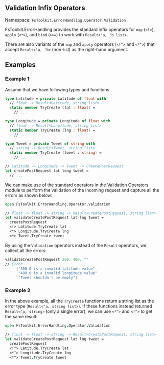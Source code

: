 ## Validation Infix Operators

Namespace: `FsToolkit.ErrorHandling.Operator.Validation`

FsToolkit.ErrorHandling provides the standard infix operators for `map` (`<!>`), `apply` (`<*>`), and `bind` (`>>=`) to work with `Result<'a, 'b list>`.

There are also variants of the `map` and `apply` operators  (`<!^>` and `<*^>`) that accept `Result<'a, 'b>` (non-list) as the right-hand argument.

## Examples

### Example 1

Assume that we have following types and functions:

```fsharp
type Latitude = private Latitude of float with
  // float -> Result<Latitude, string list>
  static member TryCreate (lat : float) =
    // ...

type Longitude = private Longitude of float with
  // float -> Result<Longitude, string list>
  static member TryCreate (lng : float) =
    // ...

type Tweet = private Tweet of string with
  // string -> Result<Tweet, string list>
  static member TryCreate (tweet : string) =
    // ...

// Latitude -> Longitude -> Tweet -> CreatePostRequest
let createPostRequest lat long tweet =
  // ...
```

We can make use of the standard operators in the Validation Operators module to perform the validation of the incoming request and capture all the errors as shown below:

```fsharp
open FsToolkit.ErrorHandling.Operator.Validation

// float -> float -> string -> Result<CreatePostRequest, string list>
let validateCreatePostRequest lat lng tweet = 
  createPostRequest
  <!> Latitude.TryCreate lat
  <*> Longitude.TryCreate lng
  <*> Tweet.TryCreate tweet
```

By using the `Validation` operators instead of the `Result` operators, we collect all the errors:
```fsharp
validateCreatePostRequest 300. 400. ""
// Error
     ["300.0 is a invalid latitude value"
      "400.0 is a invalid longitude value"
      "Tweet shouldn't be empty"]
```

### Example 2

In the above example, all the `TryCreate` functions return a string list as the error type (`Result<'a, string list>`). If these functions instead returned `Result<'a, string>` (only a single error), we can use `<*^>` and `<!^>` to get the same result:


```fsharp
open FsToolkit.ErrorHandling.Operator.Validation

// float -> float -> string -> Result<CreatePostRequest, string list>
let validateCreatePostRequest lat lng tweet = 
  createPostRequest
  <!^> Latitude.TryCreate lat
  <*^> Longitude.TryCreate lng
  <*^> Tweet.TryCreate tweet
```